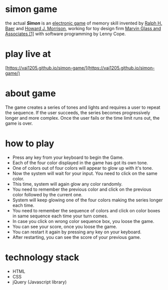 
# simon game

the actual _**Simon**_ is an [electronic game](https://en.wikipedia.org/wiki/Electronic_game "Electronic game") of memory skill invented by [Ralph H. Baer](https://en.wikipedia.org/wiki/Ralph_H._Baer "Ralph H. Baer") and [Howard J. Morrison](https://en.wikipedia.org/wiki/Howard_J._Morrison "Howard J. Morrison"), working for toy design firm [Marvin Glass and Associates](https://en.wikipedia.org/wiki/Marvin_Glass_and_Associates "Marvin Glass and Associates"),[[1]](https://en.wikipedia.org/wiki/Simon_(game)#cite_note-Patent-1) with software programming by Lenny Cope.
# play live at
[https://vai1205.github.io/simon-game/](https://vai1205.github.io/simon-game/)
# about game
The game creates a series of tones and lights and requires a user to repeat the sequence. If the user succeeds, the series becomes progressively longer and more complex. Once the user fails or the time limit runs out, the game is over.
# how to play
* Press any key from your keyboard to begin the Game.
* Each of the four color displayed in the game has got its own tone.
* One of colors out of four colors will appear to glow up with it's tone.
* Now the system will wait for your input. You need to click on the same color.
* This time, system will again glow any color randomly.
* You need to remember the previous color and click on the previous color followed by the current one.
* System will keep glowing one of the four colors making the series longer each time.
* You need to remember the sequence of colors and click on color boxes in same sequence each time your turn comes.
* In case you click on wrong color sequence box, you loose the game.
* You can see your score, once you loose the game.
* You can restart it again by pressing any key on your keyboard.
* After restarting, you can see the score of your previous game.
# technology stack
* HTML
* CSS
* jQuery (Javascript library)
